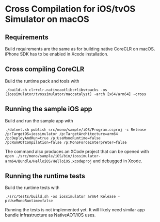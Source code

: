 # Cross Compilation for iOS/tvOS Simulator on macOS

## Requirements

Build requirements are the same as for building native CoreCLR on macOS. iPhone SDK has to be enabled in Xcode installation.

## Cross compiling CoreCLR

Build the runtime pack and tools with

```
./build.sh clr+clr.nativeaotlibs+libs+packs -os [iossimulator/tvossimulator/maccatalyst] -arch [x64/arm64] -cross
```

## Running the sample iOS app

Build and run the sample app with

```
./dotnet.sh publish src/mono/sample/iOS/Program.csproj -c Release /p:TargetOS=iossimulator /p:TargetArchitecture=arm64 /p:DeployAndRun=true /p:UseMonoRuntime=false /p:RunAOTCompilation=false /p:MonoForceInterpreter=false
```

The command also produces an XCode project that can be opened with `open ./src/mono/sample/iOS/bin/iossimulator-arm64/Bundle/HelloiOS/HelloiOS.xcodeproj` and debugged in Xcode.

## Running the runtime tests

Build the runtime tests with

```
./src/tests/build.sh -os iossimulator arm64 Release -p:UseMonoRuntime=false
```

Running the tests is not implemented yet. It will likely need similar app bundle infrastructure as NativeAOT/iOS uses.
